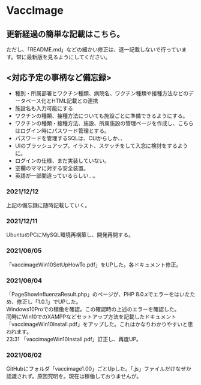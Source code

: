 # VaccImage
## 更新経過の簡単な記載はこちら。
ただし、「README.md」などの細かい修正は、逐一記載しないで行っています。常に最新版を見るようにしてください。

## <対応予定の事柄など備忘録>  
- 種別・所属部署とワクチン種類、病院名、ワクチン種類や接種方法などのデータベース化とHTML記載との連携
- 施設名も入力可能にする
- ワクチンの種類、接種方法についても施設ごとに準備できるようにする。
- ワクチンの種類・接種方法、施設、所属施設の管理ページを作成し、こちらはログイン時にパスワード管理とする。
- パスワードを管理するSQLは、CLIからしか、、
- UIのブラッシュアップ。イラスト、スケッチをして入念に検討をするように。
- ログインの仕様、まだ実装していない。
- 空欄のママに対する安全装置。
- 英語が一部間違っているらしい…。

### 2021/12/12
上記の備忘録に随時記載していく。

### 2021/12/11
UbuntuのPCにMySQL環境再構築し、開発再開する。

### 2021/06/05
「vaccimageWin10SetUpHowTo.pdf」をUPした。各ドキュメント修正。

### 2021/06/04
「PageShowInfluenzaResult.php」のページが、PHP 8.0.xでエラーをはいたため、修正し「1.0.1」でUPした。  
Windows10Proでの稼働を確認。この確認時の上述のエラーを確認した。  
同時にWin10でのXAMPPなどセットアップ方法を記載したドキュメント「vaccimageWin10Install.pdf」をアップした。これはかなりわかりやすいと思われます。  
23:31 「vaccimageWin10Install.pdf」訂正し、再度UP。

### 2021/06/02
GitHubにフォルダ「vaccimage1.00」ごとUpした。「.js」ファイルだけなぜか認識されず。原因究明を。現在は稼働しておりませんが。
